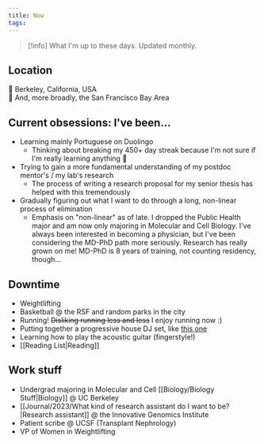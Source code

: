 ```yaml
---
title: Now
tags:
---
```

>[!info] What I'm up to these days. Updated monthly.
## Location
📍 Berkeley, California, USA <br> 
🌉 And, more broadly, the San Francisco Bay Area 
## Current obsessions: I've been...
- Learning mainly Portuguese on Duolingo
	- Thinking about breaking my 450+ day streak because I'm not sure if I'm really learning anything 🥴 
- Trying to gain a more fundamental understanding of my postdoc mentor's / my lab's research
	- The process of writing a research proposal for my senior thesis has helped with this tremendously
- Gradually figuring out what I want to do through a long, non-linear process of elimination
	- Emphasis on "non-linear" as of late. I dropped the Public Health major and am now only majoring in Molecular and Cell Biology. I've always been interested in becoming a physician, but I've been considering the MD-PhD path more seriously. Research has really grown on me! MD-PhD is 8 years of training, not counting residency, though...
## Downtime
- Weightlifting
- Basketball @ the RSF and random parks in the city
- Running! ~~Disliking running less and less~~ I enjoy running now :) 
- Putting together a progressive house DJ set, like [this one](https://www.youtube.com/watch?v=VhPa0XYA5DA&t=1888s)
- Learning how to play the acoustic guitar (fingerstyle!)
- [[Reading List|Reading]] 
## Work stuff
- Undergrad majoring in Molecular and Cell [[Biology/Biology Stuff|Biology]] @ UC Berkeley
- [[Journal/2023/What kind of research assistant do I want to be?|Research assistant]] @ the Innovative Genomics Institute
- Patient scribe @ UCSF (Transplant Nephrology)
- VP of Women in Weightlifting
